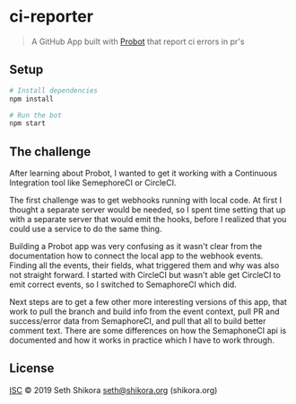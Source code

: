 # ci-reporter

> A GitHub App built with [Probot](https://github.com/probot/probot) that report ci errors in pr&#x27;s

## Setup

```sh
# Install dependencies
npm install

# Run the bot
npm start
```

## The challenge

After learning about Probot, I wanted to get it working with a Continuous Integration tool like SemephoreCI or CircleCI.

The first challenge was to get webhooks running with local code. At first I thought a separate server would be needed, so I spent time setting that up with a separate server that would emit the hooks, before I realized that you could use a service to do the same thing.

Building a Probot app was very confusing as it wasn't clear from the documentation how to connect the local app to the webhook events. Finding all the events, their fields, what triggered them and why was also not straight forward. I started with CircleCI but wasn't able get CircleCI to emit correct events, so I switched to SemaphoreCI which did.

Next steps are to get a few other more interesting versions of this app, that work to pull the branch and build info from the event context, pull PR and success/error data from SemaphoreCI, and pull that all to build better comment text. There are some differences on how the SemaphoneCI api is documented and how it works in practice which I have to work through.

## License

[ISC](LICENSE) © 2019 Seth Shikora <seth@shikora.org> (shikora.org)
